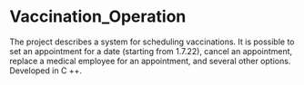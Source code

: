 # Vaccination_Operation
The project describes a system for scheduling vaccinations. It is possible to set an appointment for a date (starting from 1.7.22), cancel an appointment, replace a medical employee for an appointment, and several other options. Developed in C ++.
